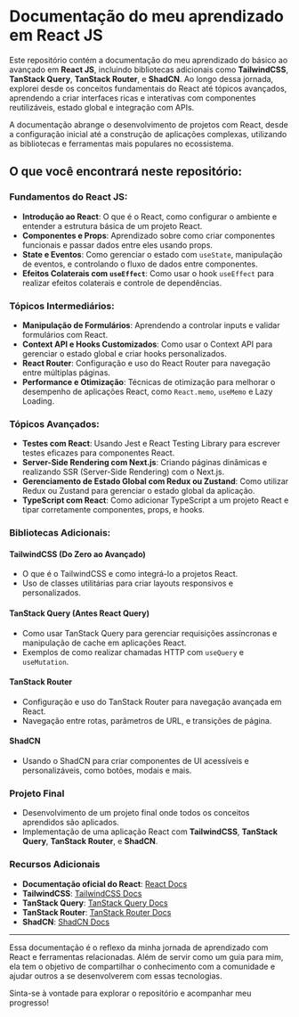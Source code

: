 # Documentação do meu aprendizado em React JS

Este repositório contém a documentação do meu aprendizado do básico ao avançado em **React JS**, incluindo bibliotecas adicionais como **TailwindCSS**, **TanStack Query**, **TanStack Router**, e **ShadCN**. Ao longo dessa jornada, explorei desde os conceitos fundamentais do React até tópicos avançados, aprendendo a criar interfaces ricas e interativas com componentes reutilizáveis, estado global e integração com APIs.

A documentação abrange o desenvolvimento de projetos com React, desde a configuração inicial até a construção de aplicações complexas, utilizando as bibliotecas e ferramentas mais populares no ecossistema.

## O que você encontrará neste repositório:

### **Fundamentos do React JS:**
- **Introdução ao React**: O que é o React, como configurar o ambiente e entender a estrutura básica de um projeto React.
- **Componentes e Props**: Aprendizado sobre como criar componentes funcionais e passar dados entre eles usando props.
- **State e Eventos**: Como gerenciar o estado com `useState`, manipulação de eventos, e controlando o fluxo de dados entre componentes.
- **Efeitos Colaterais com `useEffect`**: Como usar o hook `useEffect` para realizar efeitos colaterais e controle de dependências.

### **Tópicos Intermediários:**
- **Manipulação de Formulários**: Aprendendo a controlar inputs e validar formulários com React.
- **Context API e Hooks Customizados**: Como usar o Context API para gerenciar o estado global e criar hooks personalizados.
- **React Router**: Configuração e uso do React Router para navegação entre múltiplas páginas.
- **Performance e Otimização**: Técnicas de otimização para melhorar o desempenho de aplicações React, como `React.memo`, `useMemo` e Lazy Loading.

### **Tópicos Avançados:**
- **Testes com React**: Usando Jest e React Testing Library para escrever testes eficazes para componentes React.
- **Server-Side Rendering com Next.js**: Criando páginas dinâmicas e realizando SSR (Server-Side Rendering) com o Next.js.
- **Gerenciamento de Estado Global com Redux ou Zustand**: Como utilizar Redux ou Zustand para gerenciar o estado global da aplicação.
- **TypeScript com React**: Como adicionar TypeScript a um projeto React e tipar corretamente componentes, props, e hooks.

### **Bibliotecas Adicionais:**
#### **TailwindCSS (Do Zero ao Avançado)**
- O que é o TailwindCSS e como integrá-lo a projetos React.
- Uso de classes utilitárias para criar layouts responsivos e personalizados.

#### **TanStack Query (Antes React Query)**
- Como usar TanStack Query para gerenciar requisições assíncronas e manipulação de cache em aplicações React.
- Exemplos de como realizar chamadas HTTP com `useQuery` e `useMutation`.

#### **TanStack Router**
- Configuração e uso do TanStack Router para navegação avançada em React.
- Navegação entre rotas, parâmetros de URL, e transições de página.

#### **ShadCN**
- Usando o ShadCN para criar componentes de UI acessíveis e personalizáveis, como botões, modais e mais.

### **Projeto Final**
- Desenvolvimento de um projeto final onde todos os conceitos aprendidos são aplicados.
- Implementação de uma aplicação React com **TailwindCSS**, **TanStack Query**, **TanStack Router**, e **ShadCN**.

### **Recursos Adicionais**
- **Documentação oficial do React**: [React Docs](https://reactjs.org/docs/getting-started.html)
- **TailwindCSS**: [TailwindCSS Docs](https://tailwindcss.com/docs)
- **TanStack Query**: [TanStack Query Docs](https://tanstack.com/query/latest)
- **TanStack Router**: [TanStack Router Docs](https://tanstack.com/router)
- **ShadCN**: [ShadCN Docs](https://github.com/ShadCN/ui)

---

Essa documentação é o reflexo da minha jornada de aprendizado com React e ferramentas relacionadas. Além de servir como um guia para mim, ela tem o objetivo de compartilhar o conhecimento com a comunidade e ajudar outros a se desenvolverem com essas tecnologias.

Sinta-se à vontade para explorar o repositório e acompanhar meu progresso!
